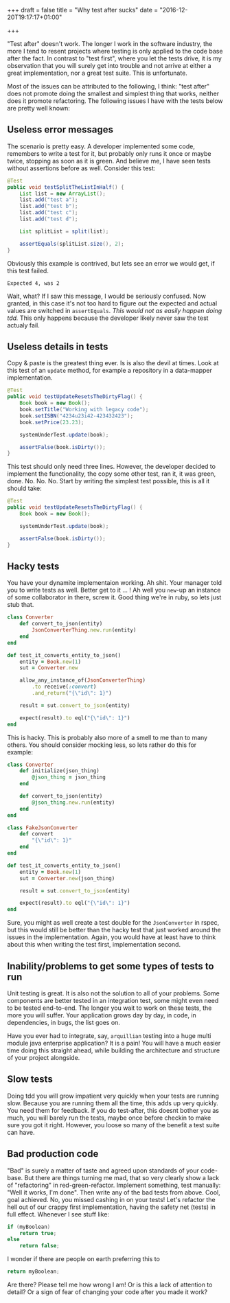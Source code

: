 +++
draft = false
title = "Why test after sucks"
date = "2016-12-20T19:17:17+01:00"

+++

"Test after" doesn't work. The longer I work in the software industry, the more
I tend to resent projects where testing is only applied to the code base after the fact.
In contrast to "test first", where you let the tests drive, it is my observation that you will surely get into
trouble and not arrive at either a great implementation, nor a great test suite. This is unfortunate.

Most of the issues can be attributed to the following, I think: "test after" does not promote doing the smallest and simplest
thing that works, neither does it promote refactoring. The following issues I have with the tests below are pretty well known:

## Useless error messages

The scenario is pretty easy. A developer implemented some code, remembers to write a test for it,
but probably only runs it once or maybe twice, stopping as soon as it is green. And believe me, I 
have seen tests without assertions before as well. Consider this test:

```java
@Test
public void testSplitTheListInHalf() {
    List list = new ArrayList();
    list.add("test a");
    list.add("test b");
    list.add("test c");
    list.add("test d");

    List splitList = split(list);

    assertEquals(splitList.size(), 2);
}
```

Obviously this example is contrived, but lets see an error we would get, if this
test failed.

```shell
Expected 4, was 2
```

Wait, what? If I saw this message, I would be seriously confused. Now granted, in this
case it's not too hard to figure out the expected and actual values are switched in
`assertEquals`. *This would not as easily happen doing tdd.* This only happens because the
developer likely never saw the test actualy fail.

## Useless details in tests

Copy & paste is the greatest thing ever. Is is also the devil at times. Look at
this test of an `update` method, for example a repository in a data-mapper implementation.

```java
@Test
public void testUpdateResetsTheDirtyFlag() {
    Book book = new Book();
    book.setTitle("Working with legacy code");
    book.setISBN("4234u23i42-423432423");
    book.setPrice(23.23);

    systemUnderTest.update(book);

    assertFalse(book.isDirty());
}
```

This test should only need three lines. However, the developer decided to implement
the functionality, the copy some other test, ran it, it was green, done. No. No. No.
Start by writing the simplest test possible, this is all it should take:

```java
@Test
public void testUpdateResetsTheDirtyFlag() {
    Book book = new Book();

    systemUnderTest.update(book);

    assertFalse(book.isDirty());
}
```

## Hacky tests

You have your dynamite implementaion working. Ah shit. Your manager told you to write
tests as well. Better get to it ... ! Ah well you `new`-up an instance of some collaborator
in there, screw it. Good thing we're in ruby, so lets just stub that.

```ruby
class Converter
    def convert_to_json(entity)
        JsonConverterThing.new.run(entity)
    end
end

def test_it_converts_entity_to_json()
    entity = Book.new(1)
    sut = Converter.new

    allow_any_instance_of(JsonConverterThing)
        .to receive(:convert)
        .and_return("{\"id\": 1}")

    result = sut.convert_to_json(entity)

    expect(result).to eql("{\"id\": 1}")
end
```

This is hacky. This is probably also more of a smell to me than to many others. You should consider mocking less, so
lets rather do this for example:

```ruby
class Converter
    def initialize(json_thing)
        @json_thing = json_thing
    end

    def convert_to_json(entity)
        @json_thing.new.run(entity)
    end
end

class FakeJsonConverter
    def convert
        "{\"id\": 1}"
    end
end

def test_it_converts_entity_to_json()
    entity = Book.new(1)
    sut = Converter.new(json_thing)

    result = sut.convert_to_json(entity)

    expect(result).to eql("{\"id\": 1}")
end
```

Sure, you might as well create a test double for the `JsonConverter` in rspec,
but this would still be better than the hacky test that just worked around the issues
in the implementation. Again, you would have at least have to think about this when
writing the test first, implementation second.

## Inability/problems to get some types of tests to run

Unit testing is great. It is also not the solution to all of your problems. Some
components are better tested in an integration test, some might even need to be tested 
end-to-end. The longer you wait to work on these tests, the more you will suffer. Your application
grows day by day, in code, in dependencies, in bugs, the list goes on.

Have you ever had to integrate, say, `arquillian` testing into a huge multi module java enterprise application?
It is a pain! You will have a much easier time doing this straight ahead, while building the architecture and
structure of your project alongside.

## Slow tests

Doing tdd you will grow impatient very quickly when your tests are running slow. Because you
are running them all the time, this adds up very quickly. You need them for feedback. If you do
test-after, this doesnt bother you as much, you will barely run the tests, maybe once before checkin
to make sure you got it right. However, you loose so many of the benefit a test suite can have.

## Bad production code

"Bad" is surely a matter of taste and agreed upon standards of your code-base. But there are things
turning me mad, that so very clearly show a lack of "refactoring" in red-green-refactor. Implement something,
test manually: "Well it works, I'm done". Then write any of the bad tests from above. Cool, goal achieved.
No, you missed cashing in on your tests! Let's refactor the hell out of our crappy first implementation,
having the safety net (tests) in full effect. Whenever I see stuff like:

```java
if (myBoolean)
    return true;
else
    return false;
```

I wonder if there are people on earth preferring this to

```java
return myBoolean;
```

Are there? Please tell me how wrong I am! Or is this a lack of attention to detail? Or a sign of fear of changing your code
after you made it work?


